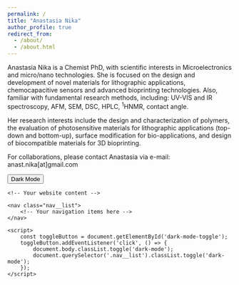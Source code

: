 ```yaml
---
permalink: /
title: "Anastasia Nika"
author_profile: true
redirect_from: 
  - /about/
  - /about.html
---
```


<style>
  .justify {
    text-align: justify;
  }
</style>

<p class="justify">
  
Anastasia Nika is a Chemist PhD, with scientific interests in Microelectronics and micro/nano technologies. She is focused on the design and development of novel materials for lithographic applications, chemocapacitive sensors and advanced bioprinting technologies. Also, familiar with fundamental research methods, including: UV-VIS and IR spectroscopy, AFM, SEM, DSC, HPLC, <sup>1</sup>HNMR, contact angle.
</p>

<style>
  .justify {
    text-align: justify;
  }
</style>

<p class="justify">
  
Her research interests include the design and characterization of polymers, the evaluation of photosensitive materials for lithographic applications (top-down and bottom-up), surface modification for bio-applications, and design of biocompatible materials for 3D bioprinting.

</p>

<style>
  .justify {
    text-align: justify;
  }
</style>

<p class="justify">
  
For collaborations, please contact Anastasia via e-mail: anast.nika[at]gmail.com

</p>

<!-- <!DOCTYPE html> -->
<html>
<head>
    <link rel="stylesheet" type="text/css" href="styles.css">
</head>
<body>
    <button id="dark-mode-toggle">Dark Mode</button>
    
    <!-- Your website content -->
    
    <nav class="nav__list">
        <!-- Your navigation items here -->
    </nav>
    
    <script>
        const toggleButton = document.getElementById('dark-mode-toggle');
        toggleButton.addEventListener('click', () => {
            document.body.classList.toggle('dark-mode');
            document.querySelector('.nav__list').classList.toggle('dark-mode');
        });
    </script>
</body>
</html>

